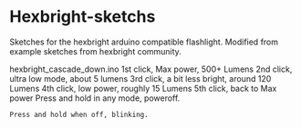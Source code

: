 Hexbright-sketchs
=================

Sketches for the hexbright arduino compatible flashlight.
Modified from example sketches from hexbright community.

hexbright_cascade_down.ino
	1st click, Max power, 500+ Lumens
	2nd click, ultra low mode, about 5 lumens
	3rd click, a bit less bright, around 120 Lumens
	4th click, low power, roughly 15 Lumens
	5th click, back to Max power
	Press and hold in any mode, poweroff.

	Press and hold when off, blinking.
